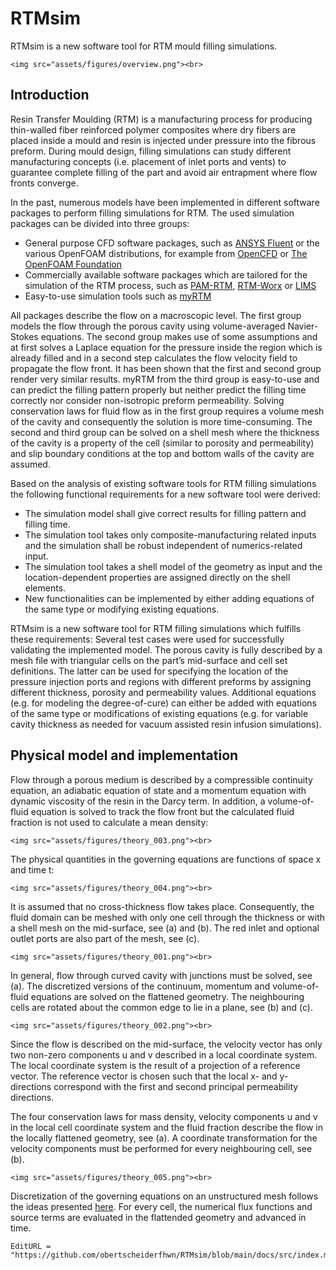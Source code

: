 # RTMsim
RTMsim is a new software tool for RTM mould filling simulations.
```@raw html
<img src="assets/figures/overview.png"><br>
```

## Introduction 
Resin Transfer Moulding (RTM) is a manufacturing process for producing thin-walled fiber reinforced polymer composites where dry fibers are placed inside a mould and resin is injected under pressure into the fibrous preform. During mould design, filling simulations can study different manufacturing concepts (i.e. placement of inlet ports and vents) to guarantee complete filling of the part and avoid air entrapment where flow fronts converge. 

In the past, numerous models have been implemented in different software packages to perform filling simulations for RTM. The used simulation packages can be divided into three groups: 
- General purpose CFD software packages, such as [ANSYS Fluent](https://www.ansys.com/products/fluids/ansys-fluent) or the various OpenFOAM distributions, for example from [OpenCFD](https://www.openfoam.com/) or [The OpenFOAM Foundation](https://openfoam.org/)
- Commercially available software packages which are tailored for the simulation of the RTM process, such as [PAM-RTM](https://www.esi.com.au/software/pamrtm/), [RTM-Worx](https://www.polyworx.com/) or [LIMS](https://sites.udel.edu/lims/)
- Easy-to-use simulation tools such as [myRTM](https://www.myrtm.ch/)

All packages describe the flow on a macroscopic level. The first group models the flow through the porous cavity using volume-averaged Navier-Stokes equations. The second group makes use of some assumptions and at first solves a Laplace equation for the pressure inside the region which is already filled and in a second step calculates the flow velocity field to propagate the flow front. It has been shown that the first and second group render very similar results. myRTM from the third group is easy-to-use and can predict the filling pattern properly but neither predict the filling time correctly nor consider non-isotropic preform permeability. Solving conservation laws for fluid flow as in the first group requires a volume mesh of the cavity and consequently the solution is more time-consuming. The second and third group can be solved on a shell mesh where the thickness of the cavity is a property of the cell (similar to porosity and permeability) and slip boundary conditions at the top and bottom walls of the cavity are assumed. 

Based on the analysis of existing software tools for RTM filling simulations the following functional requirements for a new software tool were derived:
- The simulation model shall give correct results for filling pattern and filling time.
- The simulation tool takes only composite-manufacturing related inputs and the simulation shall be robust independent of numerics-related input.
- The simulation tool takes a shell model of the geometry as input and the location-dependent properties are assigned directly on the shell elements.
- New functionalities can be implemented by either adding equations of the same type or modifying existing equations.

RTMsim is a new software tool for RTM filling simulations which fulfills these requirements: Several test cases were used for successfully validating the implemented model. The porous cavity is fully described by a mesh file with triangular cells on the part’s mid-surface and cell set definitions. The latter can be used for specifying the location of the pressure injection ports and regions with different preforms by assigning different thickness, porosity and permeability values. Additional equations (e.g. for modeling the degree-of-cure) can either be added with equations of the same type or modifications of existing equations (e.g. for variable cavity thickness as needed for vacuum assisted resin infusion simulations). 


## Physical model and implementation
Flow through a porous medium is described by a compressible continuity equation, an adiabatic equation of state and a momentum equation with dynamic viscosity of the resin in the Darcy term. In addition, a volume-of-fluid equation is solved to track the flow front but the calculated fluid fraction is not used to calculate a mean density:
```@raw html
<img src="assets/figures/theory_003.png"><br>
```

The physical quantities in the governing equations are functions of space x and time t:
```@raw html
<img src="assets/figures/theory_004.png"><br>
```

It is assumed that no cross-thickness flow takes place. Consequently, the fluid domain can be meshed with only one cell through the thickness or with a shell mesh on the mid-surface, see (a) and (b). The red inlet and optional outlet ports are also part of the mesh, see (c). 
```@raw html
<img src="assets/figures/theory_001.png"><br>
```

In general, flow through curved cavity with junctions must be solved, see (a). The discretized versions of the continuum, momentum and volume-of-fluid equations are solved on the flattened geometry. The neighbouring cells are rotated about the common edge to lie in a plane, see (b) and (c).
```@raw html
<img src="assets/figures/theory_002.png"><br>
```

Since the flow is described on the mid-surface, the velocity vector has only two non-zero components u and v described in a local coordinate system. The local coordinate system is the result of a projection of a reference vector. The reference vector is chosen such that the local x- and y-directions correspond with the first and second principal permeability directions. 

The four conservation laws for mass density, velocity components u and v in the local cell coordinate system and the fluid fraction describe the flow in the locally flattened geometry, see (a). A coordinate transformation for the velocity components must be performed for every neighbouring cell, see (b).
```@raw html
<img src="assets/figures/theory_005.png"><br>
```

Discretization of the governing equations on an unstructured mesh follows the ideas presented [here](https://www.amazon.de/Introduction-Computational-Fluid-Dynamics-Finite/dp/0131274988/ref=sr_1_1?__mk_de_DE=%C3%85M%C3%85%C5%BD%C3%95%C3%91&crid=3NA2USVBFJNBS&keywords=An+Introduction+to+Computational+Fluid+Dynamics%3A+The+Finite+Volume+Method&qid=1676620845&sprefix=an+introduction+to+computational+fluid+dynamics+the+finite+volume+method%2Caps%2C79&sr=8-1). For every cell, the numerical flux functions and source terms are evaluated in the flattended geometry and advanced in time.













```@meta
EditURL = "https://github.com/obertscheiderfhwn/RTMsim/blob/main/docs/src/index.md"
```